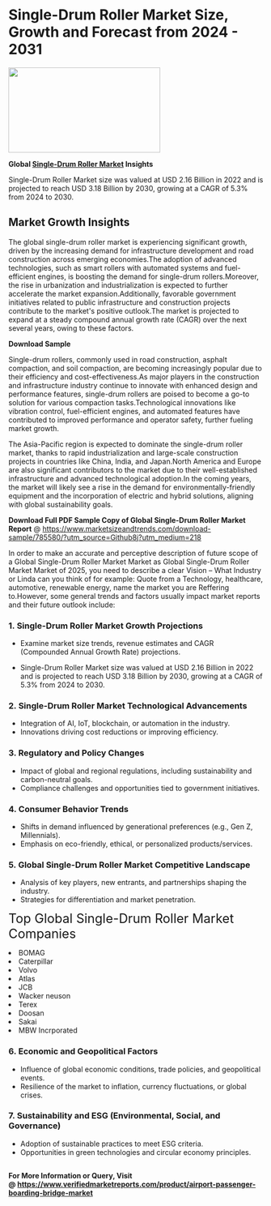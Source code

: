 <H1>Single-Drum Roller Market Size, Growth and Forecast from 2024 - 2031</H1><img class="aligncenter size-medium wp-image-584254" src="https://thirdeyenews.in/wp-content/uploads/2024/09/Global-Market-Research-300x168.jpeg" alt="" width="300" height="168" /><p><strong>Global&nbsp;<a href="https://www.marketsizeandtrends.com/download-sample/785580/?utm_source=Github8j?utm_medium=218">Single-Drum Roller Market</a> Insights</strong></p><p>Single-Drum Roller Market size was valued at USD 2.16 Billion in 2022 and is projected to reach USD 3.18 Billion by 2030, growing at a CAGR of 5.3% from 2024 to 2030.</p><p><h2>Market Growth Insights</h2> <p>The global single-drum roller market is experiencing significant growth, driven by the increasing demand for infrastructure development and road construction across emerging economies.The adoption of advanced technologies, such as smart rollers with automated systems and fuel-efficient engines, is boosting the demand for single-drum rollers.Moreover, the rise in urbanization and industrialization is expected to further accelerate the market expansion.Additionally, favorable government initiatives related to public infrastructure and construction projects contribute to the market's positive outlook.The market is projected to expand at a steady compound annual growth rate (CAGR) over the next several years, owing to these factors.</p> <p><strong>Download Sample</strong></p> <p>Single-drum rollers, commonly used in road construction, asphalt compaction, and soil compaction, are becoming increasingly popular due to their efficiency and cost-effectiveness.As major players in the construction and infrastructure industry continue to innovate with enhanced design and performance features, single-drum rollers are poised to become a go-to solution for various compaction tasks.Technological innovations like vibration control, fuel-efficient engines, and automated features have contributed to improved performance and operator safety, further fueling market growth.</p> <p>The Asia-Pacific region is expected to dominate the single-drum roller market, thanks to rapid industrialization and large-scale construction projects in countries like China, India, and Japan.North America and Europe are also significant contributors to the market due to their well-established infrastructure and advanced technological adoption.In the coming years, the market will likely see a rise in the demand for environmentally-friendly equipment and the incorporation of electric and hybrid solutions, aligning with global sustainability goals.</p> <p><span class=""><strong>Download Full PDF Sample Copy of Global Single-Drum Roller Market Report</strong> @ <a href="https://www.marketsizeandtrends.com/download-sample/785580/?utm_source=Github8j?utm_medium=218" target="_blank">https://www.marketsizeandtrends.com/download-sample/785580/?utm_source=Github8j?utm_medium=218</a></span></p><p>In order to make an accurate and perceptive description of future scope of a Global&nbsp;Single-Drum Roller Market Market as Global&nbsp;Single-Drum Roller Market Market of 2025, you need to describe a clear Vision &ndash; What Industry or Linda can you think of for example: Quote from a Technology, healthcare, automotive, renewable energy, name the market you are Reffering to.However, some general trends and factors usually impact market reports and their future outlook include:</p><h3>1.&nbsp;<strong>Single-Drum Roller Market Growth Projections</strong></h3><ul><li>Examine market size trends, revenue estimates and CAGR (Compounded Annual Growth Rate) projections.</li><li><p>Single-Drum Roller Market size was valued at USD 2.16 Billion in 2022 and is projected to reach USD 3.18 Billion by 2030, growing at a CAGR of 5.3% from 2024 to 2030.</p></li></ul><h3>2.&nbsp;<strong>Single-Drum Roller Market Technological Advancements</strong></h3><ul><li>Integration of AI, IoT, blockchain, or automation in the industry.</li><li>Innovations driving cost reductions or improving efficiency.</li></ul><h3>3.&nbsp;<strong>Regulatory and Policy Changes</strong></h3><ul><li>Impact of global and regional regulations, including sustainability and carbon-neutral goals.</li><li>Compliance challenges and opportunities tied to government initiatives.</li></ul><h3>4.&nbsp;<strong>Consumer Behavior Trends</strong></h3><ul><li>Shifts in demand influenced by generational preferences (e.g., Gen Z, Millennials).</li><li>Emphasis on eco-friendly, ethical, or personalized products/services.</li></ul><h3>5.&nbsp;<strong>Global Single-Drum Roller Market Competitive Landscape</strong></h3><ul><li>Analysis of key players, new entrants, and partnerships shaping the industry.</li><li>Strategies for differentiation and market penetration.</li></ul><p data-pm-slice="1 1 []"><span style="color: inherit; font-family: inherit; font-size: 25px;">Top Global Single-Drum Roller Market Companies</span></p><div class="" data-test-id=""><p><li>BOMAG</li><li> Caterpillar</li><li> Volvo</li><li> Atlas</li><li> JCB</li><li> Wacker neuson</li><li> Terex</li><li> Doosan</li><li> Sakai</li><li> MBW Incrporated</li></p></div><h3>6.&nbsp;<strong>Economic and Geopolitical Factors</strong></h3><ul><li>Influence of global economic conditions, trade policies, and geopolitical events.</li><li>Resilience of the market to inflation, currency fluctuations, or global crises.</li></ul><h3>7.&nbsp;<strong>Sustainability and ESG (Environmental, Social, and Governance)</strong></h3><ul><li>Adoption of sustainable practices to meet ESG criteria.</li><li>Opportunities in green technologies and circular economy principles.</li></ul><h2><strong style="font-size: 14px;">For More Information or Query, Visit @&nbsp;</strong><a style="background-color: #ffffff; font-size: 14px;" href="https://www.marketsizeandtrends.com/report/single-drum-roller-market/" target="_blank">https://www.verifiedmarketreports.com/product/airport-passenger-boarding-bridge-market</a></h2>